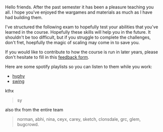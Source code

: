 Hello friends. After the past semester it has been a pleasure teaching you all. I hope you've enjoyed the wargames and materials as much as I have had building them.

I've structured the following exam to hopefully test your abilities that you've learned in the course. Hopefully these skills will help you in the future. It shouldn't be too difficult, but if you struggle to complete the challenges, don't fret, hoepfully the magic of scaling may come in to save you.

If you would like to contribute to how the course is run in later years, please don't hesitate to fill in this [feedback form](https://docs.google.com/forms/d/e/1FAIpQLSeWepkB0aaXgA_thVk-GNL6CQWI7CqI4h_HSRmaF4RG1hziQg/viewform?usp=sf_link).

Here are some spotify playlists so you can listen to them while you work:
* [hyphy](https://open.spotify.com/user/minight/playlist/2ippMIWgPnLZ4SGdnEWbdn?si=Lcj4wk9xQByXdbvyYVc_Ng)
* [swing](https://open.spotify.com/user/leahbrownmusic/playlist/7p0Mc4z8Kr7w43zw1rhvLj?si=lYG45VX_Rs-ITjtFgQ6Chw)

kthx   
> sy

also thx from the entire team  
> norman, abhi, nina, ceyx, carey, sketch, clonsdale, grc, glem, bugcrowd.

